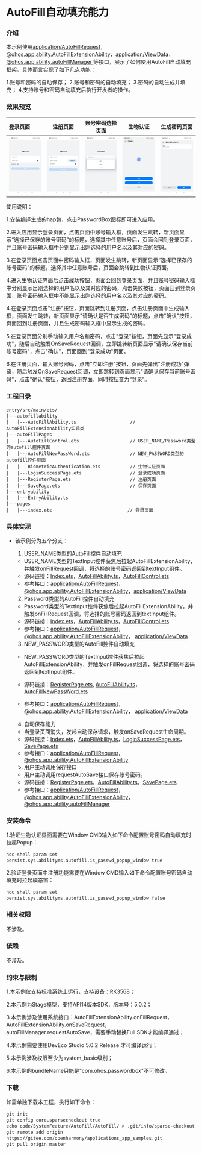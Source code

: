 # AutoFill自动填充能力

### 介绍

本示例使用[application/AutoFillRequest](https://gitee.com/openharmony/interface_sdk-js/blob/master/api/application/AutoFillRequest.d.ts)，[@ohos.app.ability.AutoFillExtensionAbility](https://gitee.com/openharmony/interface_sdk-js/blob/master/api/@ohos.app.ability.AutoFillExtensionAbility.d.ts)，[application/ViewData](https://gitee.com/openharmony/interface_sdk-js/blob/master/api/application/ViewData.d.ts)，[@ohos.app.ability.autoFillManager ](https://gitee.com/openharmony/interface_sdk-js/blob/master/api/@ohos.app.ability.autoFillManager.d.ts)等接口，展示了如何使用AutoFill自动填充框架。具体而言实现了如下几点功能：

1.账号和密码的自动保存；
2.账号和密码的自动填充；
3.密码的自动生成并填充；
4.支持账号和密码自动填充后执行开发者的操作。

### 效果预览

| 登录页面                                | 注册页面                                   | 账号密码选择页面                              | 生物认证                                              | 生成密码页面                              |
| :-------------------------------------- | ------------------------------------------ | --------------------------------------------- | ----------------------------------------------------- | ----------------------------------------- |
| <img src="screenshots/loginPage.jpg" /> | <img src="screenshots/registerPage.jpg" /> | <img src="screenshots/autoFillControl.jpg" /> | <img src="screenshots/biometricauthentication.jpg" /> | <img src="screenshots/newPassWord.jpg" /> |

使用说明：

1.安装编译生成的hap包，点击PasswordBox图标即可进入应用。

2.进入应用显示登录页面，点击页面中账号输入框，页面发生跳转，新页面显示“选择已保存的账号密码”的标题，选择其中任意账号后，页面会回到登录页面，并且账号密码输入框中分别显示出刚选择的用户名以及其对应的密码。

3.在登录页面点击页面中密码输入框，页面发生跳转，新页面显示“选择已保存的账号密码”的标题，选择其中任意账号后，页面会跳转到生物认证页面。

4.进入生物认证界面后点击成功按钮，页面会回到登录页面，并且账号密码输入框中分别显示出刚选择的用户名以及其对应的密码，点击失败按钮，页面回到登录页面，账号密码输入框中不能显示出刚选择的用户名以及其对应的密码。

4.在登录页面点击"注册"按钮，页面跳转到注册页面，点击注册页面中生成输入框，页面发生跳转，新页面显示"请确认是否生成密码"的标题，点击"确认"按钮，页面回到注册页面，并且生成密码输入框中显示生成的密码。

5.在登录页面分别手动输入用户名和密码，点击"登录"按钮，页面先显示"登录成功"，随后自动触发OnSaveRequest回调，立即跳转新页面显示"请确认保存当前账号密码"，点击"确认"，页面回到"登录成功"页面。

6.在注册页面，输入账号密码，点击"立即注册"按钮，页面先弹出"注册成功"弹窗，随后触发OnSaveRequest回调，立即跳转到页面显示"请确认保存当前账号密码"，点击"确认"按钮，返回注册界面，同时按钮变为“登录”。

### 工程目录

```
entry/src/main/ets/ 
|---autofillability
|   |---AutoFillAbility.ts                    // AutoFillExtensionAbility实现类
|---autoFillPages
|   |---AutoFillControl.ets                   // USER_NAME/Password类型的autofill控件页面 
|   |---AutoFillNewPassWord.ets               // NEW_PASSWORD类型的autofill控件页面
|   |---BiometricAuthentication.ets           // 生物认证页面
|   |---LoginSuccessPage.ets                  // 登录成功页面  
|   |---RegisterPage.ets                      // 注册页面 
|   |---SavePage.ets                          // 保存页面
|---entryability 
|   |---EntryAbility.ts            
|---pages
|   |---index.ets                            // 登录页面
```

### 具体实现

* 该示例分为五个分支：
  1. USER_NAME类型的AutoFill控件自动填充

  * USER_NAME类型的TextInput控件获焦后拉起AutoFillExtensionAbility，并触发onFillRequest回调，将选择的账号密码返回到textInput组件。
  * 源码链接：[Index.ets](entry/src/main/ets/pages/Index.ets)，[AutoFillAbility.ts](entry/src/main/ets/autofillability/AutoFillAbility.ts)，[AutoFillControl.ets](entry/src/main/ets/autofillpages/AutoFillControl.ets)
  * 参考接口：[application/AutoFillRequest](https://gitee.com/openharmony/interface_sdk-js/blob/master/api/application/AutoFillRequest.d.ts)，[@ohos.app.ability.AutoFillExtensionAbility](https://gitee.com/openharmony/interface_sdk-js/blob/master/api/@ohos.app.ability.AutoFillExtensionAbility.d.ts)，[application/ViewData](https://gitee.com/openharmony/interface_sdk-js/blob/master/api/application/ViewData.d.ts)

   2. Password类型的AutoFill控件自动填充

  * Password类型的TextInput控件获焦后拉起AutoFillExtensionAbility，并触发onFillRequest回调，将选择的账号密码返回到textInput组件。
  * 源码链接：[Index.ets](entry/src/main/ets/pages/Index.ets)，[AutoFillAbility.ts](entry/src/main/ets/autofillability/AutoFillAbility.ts)，[AutoFillControl.ets](entry/src/main/ets/autofillpages/AutoFillControl.ets)
  * 参考接口：[application/AutoFillRequest](https://gitee.com/openharmony/interface_sdk-js/blob/master/api/application/AutoFillRequest.d.ts)，[@ohos.app.ability.AutoFillExtensionAbility](https://gitee.com/openharmony/interface_sdk-js/blob/master/api/@ohos.app.ability.AutoFillExtensionAbility.d.ts)， [application/ViewData](https://gitee.com/openharmony/interface_sdk-js/blob/master/api/application/ViewData.d.ts)

  3. NEW_PASSWORD类型的AutoFill控件自动填充

  * NEW_PASSWORD类型的TextInput控件获焦后拉起AutoFillExtensionAbility，并触发onFillRequest回调，将选择的账号密码返回到textInput组件。
  * 源码链接：[RegisterPage.ets](entry/src/main/ets/autofillpages/RegisterPage.ets),  [AutoFillAbility.ts](entry/src/main/ets/autofillability/AutoFillAbility.ts)，[AutoFillNewPassWord.ets](entry/src/main/ets/autofillpages/AutoFillNewPassWord.ets)

  * 参考接口：[application/AutoFillRequest](https://gitee.com/openharmony/interface_sdk-js/blob/master/api/application/AutoFillRequest.d.ts)，[@ohos.app.ability.AutoFillExtensionAbility](https://gitee.com/openharmony/interface_sdk-js/blob/master/api/@ohos.app.ability.AutoFillExtensionAbility.d.ts)， [application/ViewData](https://gitee.com/openharmony/interface_sdk-js/blob/master/api/application/ViewData.d.ts)

  4. 自动保存能力

  * 当登录页面消失，发起自动保存请求，触发onSaveRequest生命周期。
  * 源码链接：[Index.ets](entry/src/main/ets/pages/Index.ets)，[AutoFillAbility.ts](entry/src/main/ets/autofillability/AutoFillAbility.ts)，[LoginSuccessPage.ets](entry/src/main/ets/autofillpages/LoginSuccessPage.ets)，[SavePage.ets](entry/src/main/ets/autofillpages/SavePage.ets)
  * 参考接口：[application/AutoFillRequest](https://gitee.com/openharmony/interface_sdk-js/blob/master/api/application/AutoFillRequest.d.ts)，[@ohos.app.ability.AutoFillExtensionAbility](https://gitee.com/openharmony/interface_sdk-js/blob/master/api/@ohos.app.ability.AutoFillExtensionAbility.d.ts)

  5. 用户主动调用保存接口

  * 用户主动调用requestAutoSave接口保存账号密码。
  * 源码链接：[RegisterPage.ets](entry/src/main/ets/autofillpages/RegisterPage.ets)，[AutoFillAbility.ts](entry/src/main/ets/autofillability/AutoFillAbility.ts)，[SavePage.ets](entry/src/main/ets/autofillpages/SavePage.ets)
  * 参考接口：[application/AutoFillRequest](https://gitee.com/openharmony/interface_sdk-js/blob/master/api/application/AutoFillRequest.d.ts)，[@ohos.app.ability.AutoFillExtensionAbility](https://gitee.com/openharmony/interface_sdk-js/blob/master/api/@ohos.app.ability.AutoFillExtensionAbility.d.ts)，[@ohos.app.ability.autoFillManager](https://gitee.com/openharmony/interface_sdk-js/blob/master/api/@ohos.app.ability.autoFillManager.d.ts)

### 安装命令

1.验证生物认证界面需要在Window CMD输入如下命令配置账号密码自动填充时拉起Popup：

```
hdc shell param set persist.sys.abilityms.autofill.is_passwd_popup_window true
```

2.验证登录页面中注册功能需要在Window CMD输入如下命令配置账号密码自动填充时拉起模态窗：

```
hdc shell param set persist.sys.abilityms.autofill.is_passwd_popup_window false
```

### 相关权限

不涉及。

### 依赖

不涉及。

### 约束与限制

1.本示例仅支持标准系统上运行，支持设备：RK3568；

2.本示例为Stage模型，支持API14版本SDK，版本号：5.0.2；

3.本示例涉及使用系统接口：AutoFillExtensionAbility.onFillRequest，AutoFillExtensionAbility.onSaveRequest，autoFillManager.requestAutoSave，需要手动替换Full SDK才能编译通过；

4.本示例需要使用DevEco Studio 5.0.2 Release 才可编译运行；

5.本示例涉及权限至少为system_basic级别；

6.本示例的bundleName只能是"com.ohos.passwordbox"不可修改。

### 下载

如需单独下载本工程，执行如下命令：

```
git init
git config core.sparsecheckout true
echo code/SystemFeature/AutoFill/AutoFill/ > .git/info/sparse-checkout
git remote add origin https://gitee.com/openharmony/applications_app_samples.git
git pull origin master
```

